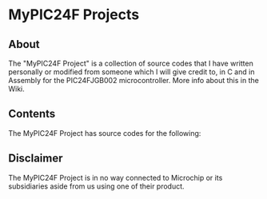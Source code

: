 # MyPIC24F Projects
## About
The "MyPIC24F Project" is a collection of source codes that I have written personally or modified from someone which I will give credit to, in C and in Assembly for the PIC24FJGB002 microcontroller. More info about this in the Wiki.

## Contents
The MyPIC24F Project has source codes for the following:

## Disclaimer
The MyPIC24F Project is in no way connected to Microchip or its subsidiaries aside from us using one of their product.
